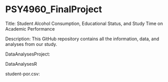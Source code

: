 # PSY4960_FinalProject

Title: Student Alcohol Consumption, Educational Status, and Study Time on Academic Performance

Description: This GitHub repository contains all the information, data, and analyses from our study. 

DataAnalysesProject:

DataAnalysesR

student-por.csv:
